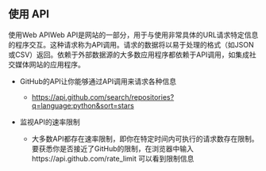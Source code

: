 ## 使用 API

使用Web APIWeb API是网站的一部分，用于与使用非常具体的URL请求特定信息的程序交互。这种请求称为API调用。请求的数据将以易于处理的格式（如JSON或CSV）返回。依赖于外部数据源的大多数应用程序都依赖于API调用，如集成社交媒体网站的应用程序。

- GitHub的API让你能够通过API调用来请求各种信息
  - https://api.github.com/search/repositories?q=language:python&sort=stars

- 监视API的速率限制
  - 大多数API都存在速率限制，即你在特定时间内可执行的请求数存在限制。要获悉你是否接近了GitHub的限制，在浏览器中输入https://api.github.com/rate_limit 可以看到限制信息